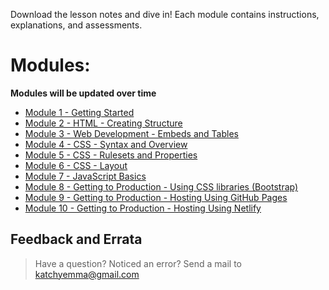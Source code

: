 Download the lesson notes and dive in!
Each module contains instructions, explanations, and assessments.

# Modules:
**Modules will be updated over time**
 - [Module 1 - Getting Started](https://github.com/TobeTek/web-dev/raw/master/Module%201%20-%20Web%20Development%20-%20Getting%20Started.pdf)
 - [Module 2 - HTML - Creating Structure](https://github.com/TobeTek/web-dev/raw/master/Module%202%20-%20Web%20Development%20-%20HTML%20-%20Creating%20Structure.pdf)
 - [Module 3 - Web Development - Embeds and Tables](https://github.com/TobeTek/web-dev/files/9379134/Module.3.-.Web.Development.-.Embeds.and.Tables.pdf)
 - [Module 4 - CSS - Syntax and Overview](https://github.com/TobeTek/web-dev/files/9379950/Module.4.-.CSS.-.Syntax.and.Overview.pdf)
 - [Module 5 - CSS - Rulesets and Properties]()
 - [Module 6 - CSS - Layout]()
 - [Module 7 - JavaScript Basics]()
 - [Module 8 - Getting to Production - Using CSS libraries (Bootstrap)]()
 - [Module 9 - Getting to Production - Hosting Using GitHub Pages]()
 - [Module 10 - Getting to Production - Hosting Using Netlify]()

## Feedback and Errata
> Have a question? Noticed an error? Send a mail to katchyemma@gmail.com
